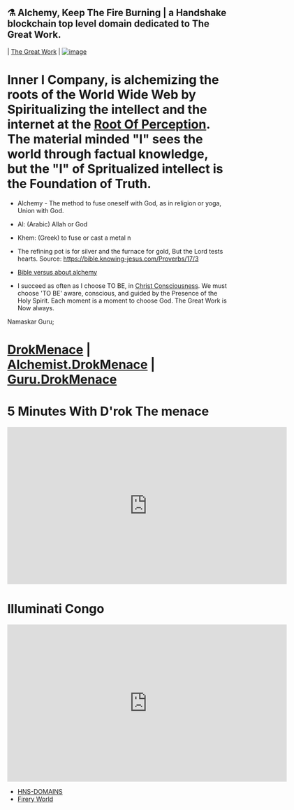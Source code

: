 ##  ⚗ Alchemy, Keep The Fire Burning | a Handshake blockchain top level domain dedicated to The Great Work. 
| [The Great Work](http://thegreatwork.hns.to/) |
[![image](https://user-images.githubusercontent.com/37987346/101999396-a37e4380-3caa-11eb-8cc6-e61fb53c7855.png)](http://shapereality.innerinetcompany.hns.to/)



# Inner I Company, is alchemizing the roots of the World Wide Web by Spiritualizing the intellect and the internet at the [Root Of Perception](http://rootofperception.hns.to/). The material minded "I" sees the world through factual knowledge, but the "I" of Spritualized intellect is the Foundation of Truth.

- Alchemy - The method to fuse oneself with God, as in religion or yoga, Union with God. 
- Al: (Arabic) Allah or God
- Khem: (Greek) to fuse or cast a metal
n
- The refining pot is for silver and the furnace for gold,
But the Lord tests hearts. Source: https://bible.knowing-jesus.com/Proverbs/17/3

- [Bible versus about alchemy](https://www.kingjamesbibleonline.org/Bible-Verses-About-Alchemy/)

- I succeed as often as I choose TO BE, in [Christ Consciousness](http://christconsciousness.hns.to/). We must choose 'TO BE' aware, conscious, and guided by the Presence of the Holy Spirit. Each moment is a moment to choose God. The Great Work is Now always. 

Namaskar Guru;

# [DrokMenace](http://drokmenace.hns.to/) | [Alchemist.DrokMenace](http://alchemist.drokmenace.hns.to/) | [Guru.DrokMenace](http://guru.drokmenace.hns.to/)

# 5 Minutes With D'rok The menace
<iframe width="640" height="360" src="https://www.youtube.com/embed/f5ed8v8NaxY" frameborder="0" allow="accelerometer; autoplay; clipboard-write; encrypted-media; gyroscope; picture-in-picture" allowfullscreen></iframe>


# Illuminati Congo 
<iframe width="640" height="360" src="https://www.youtube.com/embed/F4JYPS42Dd0" frameborder="0" allow="accelerometer; autoplay; clipboard-write; encrypted-media; gyroscope; picture-in-picture" allowfullscreen></iframe>

- [HNS-DOMAINS](http://home.hns-domains/)
- [Firery World](http://agniyoga.org/ay_en/Fiery-World-I.php)
